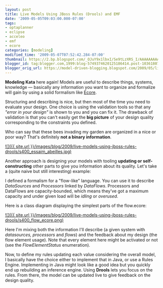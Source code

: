 ```yaml
---
layout: post
title: Live Models Using JBoss Rules (Drools) and EMF
date: '2009-05-05T09:03:00.000-07:00'
tags:
- optaplanner
- eclipse
- acceleo
- emf
- ecore
categories: [modeling]
modified_time: '2009-05-07T07:52:42.284-07:00'
thumbnail: https://2.bp.blogspot.com/_OJuY9x1lbxI/Se9tLzXRS_I/AAAAAAAAALU/ny6uKiFIev4/s72-c/essaim_abeilles.jpg
blogger_id: tag:blogger.com,1999:blog-5749374620125186414.post-1036180728036140709
blogger_orig_url: https://model-driven-blogging.blogspot.com/2009/05/live-models-using-jboss-rules-drools.html
---
```


**Modeling Kata** here again! Models are useful to describe things, systems, knowledge — basically any information you want to organize and formalize will gain by using a solid formalism like [Ecore](https://www.eclipse.dev/modeling/emf/).

Structuring and describing is nice, but then most of the time you need to evaluate your design. One choice is using the validation tools so that any _"error in your design"_ is shown to you and you can fix it. The drawback of validation is that you can't easily get the **big picture** of your design quality corresponding to the constraints you defined.

Who can say that these bees invading my garden are organized in a nice or poor way? That's definitely **not a binary information**.

[![]({{ site.url }}/images/blog/2009/live-models-using-jboss-rules-drools/s400_essaim_abeilles.jpg)](https://2.bp.blogspot.com/_OJuY9x1lbxI/Se9tLzXRS_I/AAAAAAAAALU/ny6uKiFIev4/s1600-h/essaim_abeilles.jpg)

Another approach is designing your models with tooling **updating or self-constructing** other parts to give you information about its quality. Let's take a (quite naive but still interesting) example:

I defined a formalism for a "flow-like" language. You can use it to describe _DataSources_ and _Processors_ linked by _DataFlows_. Processors and DataFlows are capacity-bounded, which means they've got a maximum capacity and under given load will be _idling_ or _overused_.

Here is a class diagram displaying the simplest parts of the flow.ecore:

[![]({{ site.url }}/images/blog/2009/live-models-using-jboss-rules-drools/s400_flow_ecore.png)](https://4.bp.blogspot.com/_u5tMWln_Ie8/SgBrG2UiMCI/AAAAAAAAAIA/O-AZFjFMGSI/s1600-h/flow_ecore.png)

Here I'm mixing both the information I'll describe (a given system with _datasources, processors_ and _flows_) and the feedback about my design (the flow element usage). Note that every element here might be activated or not (see the _FlowElementStatus_ enumeration).

Now, to define my rules updating each value considering the overall model, I basically have the choice either to implement that in Java, or use a Rules Engine. Implementing in Java might look like a good idea but you quickly end up rebuilding an inference engine. Using **Drools** lets you focus on the rules. From there, the model can be updated live to give feedback on the design quality.
